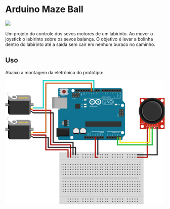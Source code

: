 # Arduino Maze Ball
<div style="display: inline_block">
  <img src="https://img.shields.io/badge/Arduino-Uno-blue">
</div>

Um projeto do controle dos sevos motores de um labirinto.
Ao mover o joystick o labirinto sobre os sevos balança.
O objetivo é levar a bolinha dentro do labirinto até a saída sem cair em nenhum buraco no caminho.

## Uso
Abaixo a montagem da eletrônica do protótipo:

![arduino-maze-ball](img/arduino-maze-ball.svg)